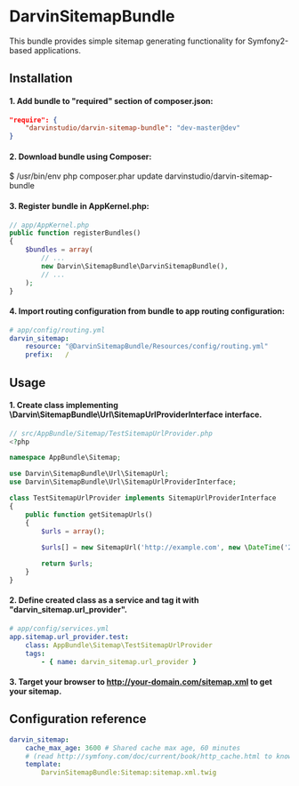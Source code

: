 # DarvinSitemapBundle
This bundle provides simple sitemap generating functionality for Symfony2-based applications.

## Installation

#### 1. Add bundle to "required" section of composer.json:

```json
"require": {
    "darvinstudio/darvin-sitemap-bundle": "dev-master@dev"
}
```

#### 2. Download bundle using Composer:

$ /usr/bin/env php composer.phar update darvinstudio/darvin-sitemap-bundle

#### 3. Register bundle in AppKernel.php:

```php
// app/AppKernel.php
public function registerBundles()
{
    $bundles = array(
        // ...
        new Darvin\SitemapBundle\DarvinSitemapBundle(),
        // ...
    );
}
```

#### 4. Import routing configuration from bundle to app routing configuration:

```yaml
# app/config/routing.yml
darvin_sitemap:
    resource: "@DarvinSitemapBundle/Resources/config/routing.yml"
    prefix:   /
```

## Usage

#### 1. Create class implementing \Darvin\SitemapBundle\Url\SitemapUrlProviderInterface interface.

```php
// src/AppBundle/Sitemap/TestSitemapUrlProvider.php
<?php

namespace AppBundle\Sitemap;

use Darvin\SitemapBundle\Url\SitemapUrl;
use Darvin\SitemapBundle\Url\SitemapUrlProviderInterface;

class TestSitemapUrlProvider implements SitemapUrlProviderInterface
{
    public function getSitemapUrls()
    {
        $urls = array();
        
        $urls[] = new SitemapUrl('http://example.com', new \DateTime('2016-01-01'), 'always', 0.5);

        return $urls;
    }
}
```

#### 2. Define created class as a service and tag it with "darvin_sitemap.url_provider".

```yaml
# app/config/services.yml
app.sitemap.url_provider.test:
    class: AppBundle\Sitemap\TestSitemapUrlProvider
    tags:
        - { name: darvin_sitemap.url_provider }
```

#### 3. Target your browser to http://your-domain.com/sitemap.xml to get your sitemap.

## Configuration reference

```yaml
darvin_sitemap:
    cache_max_age: 3600 # Shared cache max age, 60 minutes
    # (read http://symfony.com/doc/current/book/http_cache.html to know how to enable shared cache)
    template:
        DarvinSitemapBundle:Sitemap:sitemap.xml.twig
```
